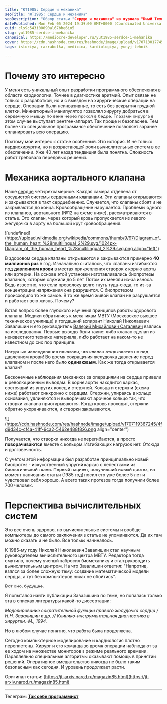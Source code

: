 ```yaml
---
title: "ЮТ1985: Сердце и механика"
seoTitle: "ЮТ1985: Сердце и механика"
seoDescription: "Обзор статьи "Сердце и механика" из журнала "Юный Техник" от 12.1985"
datePublished: Mon Feb 05 2024 19:39:00 GMT+0000 (Coordinated Universal Time)
cuid: cls9c543i00090al67bhe6io5
slug: yut1985-serdce-i-mehanika
canonical: https://mediocre-developer.ru/yut1985-serdce-i-mehanika
cover: https://cdn.hashnode.com/res/hashnode/image/upload/v1707130177452/cfc88abc-5efe-42f3-873e-35b8eef4e70f.jpeg
tags: istoriya, razrabotka, medicina, kardiologiya, yunyj-tehnik

---
```


# Почему это интересно

У меня есть уникальный опыт разработки программного обеспечения в области кардиологии. Точнее в диагностике аритмий. Опыт связан не только с разработкой, но и с выездом на хирургические операции на сердце. Операции были неинвазивные, то есть без вскрытия грудной клетки. Миниатюрный манипулятор позволял хирургу добраться в сердечную мышцу по вене через прокол в бедре. Глазами хирурга в этом случае выступает рентген-аппарат. Так проще и безопаснее. Тем более что специальное программное обеспечение позволяет заранее спланировать всю операцию.

Поэтому мой интерес к статье особенный. Это история. И не только кардиохирургии, но и возрастающей роли вычислительных систем в ее обеспечении. Уже 40 лет назад тенденция была понятна. Сложность работ требовала передовых решений.

# Механика аортального клапана

Наше [сердце](https://ru.wikipedia.org/wiki/%D0%A1%D0%B5%D1%80%D0%B4%D1%86%D0%B5_%D1%87%D0%B5%D0%BB%D0%BE%D0%B2%D0%B5%D0%BA%D0%B0) четырехкамерное. Каждая камера отделена от сосудистой системы [сердечными клапанами](https://ru.wikipedia.org/wiki/%D0%9A%D0%BB%D0%B0%D0%BF%D0%B0%D0%BD%D1%8B_%D1%81%D0%B5%D1%80%D0%B4%D1%86%D0%B0). Эти клапаны открываются и закрываются в такт сердцебиению. Случается, что клапаны сбоят и не закрываются до конца. Кровообращение нарушается. Проблемы одного из клапанов, аортального (№12 на схеме ниже), рассматриваются в статье. Это клапан, через который кровь пропускается из левого желудочка в аорту на большой круг кровообращения.

[![undefined](https://upload.wikimedia.org/wikipedia/commons/thumb/9/97/Diagram_of_the_human_heart_%28multilingual_2%29.svg/1024px-Diagram_of_the_human_heart_%28multilingual_2%29.svg.png align="left")](https://ru.wikipedia.org/wiki/%D0%9A%D0%BB%D0%B0%D0%BF%D0%B0%D0%BD%D1%8B_%D1%81%D0%B5%D1%80%D0%B4%D1%86%D0%B0#/media/%D0%A4%D0%B0%D0%B9%D0%BB:Diagram_of_the_human_heart_(multilingual_2).svg)

В здоровом сердце клапаны открываются и закрываются примерно **40 миллионов раз** в год. Изначально считалось, что клапаны изгибаются под **давлением крови** в местах прикрепления створок к корню аорты или артерии. На основе этой установки изготавливались биопротезы клапанов, которые служили до 5 лет. Потом их меняли из-за износа. Ведь известно, что если проволоку долго гнуть туда-сюда, то из-за концентрации напряжения она разрушится. С биопротезом происходило то же самое. В то же время живой клапан не разрушается и работает всю жизнь. Почему?

Встал вопрос более глубокого изучения принципов работы здорового клапана. Медики обратились к механикам МВТУ (Московское высшее техническое училище) и тогдашний аспирант Николай Николаевич Завалишин и его руководитель [Валерий Михайлович Сагалевич](https://ru.wikipedia.org/wiki/%D0%A1%D0%B0%D0%B3%D0%B0%D0%BB%D0%B5%D0%B2%D0%B8%D1%87,_%D0%92%D0%B0%D0%BB%D0%B5%D1%80%D0%B8%D0%B9_%D0%9C%D0%B8%D1%85%D0%B0%D0%B9%D0%BB%D0%BE%D0%B2%D0%B8%D1%87) взялись за исследования. Первые выводы были такие: либо клапан сделан из неизвестного технике материала, либо работает на каком-то не известном до сих пор принципе.

Натурные исследования показали, что клапан открывается не под давлением крови! Во время сокращения желудочка давление перед клапаном и после него было **одинаковым**. Как же тогда открывается клапан?

Бесконечные наблюдения механиков за операциями на сердце привели к революционным выводам. В корне аорты находится каркас, состоящий из упругих колец и стержней. Кольца и стержни (схема ниже) работают синхронно с сердцем. Стержни, упираясь в кольцо основания, удлиняются и выворачивают арочное кольцо так, что створки клапана приоткрываются. Когда кровь проходит, стержни обратно укорачиваются, и створки закрываются.

![](https://cdn.hashnode.com/res/hashnode/image/upload/v1707119367245/4fd9d34c-cf4a-41ff-9ca2-5462e488f826.png align="center")

Получается, что створки никогда не перегибаются, а просто **поворачиваются** вместе с кольцом. Изгибающих нагрузок нет. Отсюда и долговечность.

С учетом этой информации был разработан принципиально новый биопротез - искусственный упругий каркас с лепестками из биологической ткани. Первый пациент, получивший новый протез, на момент написания статьи (1985 год) носил его уже более 5 лет и чувствовал себя хорошо. А всего таких протезов тогда получили более 700 человек.

# Перспектива вычислительных систем

Это все очень здорово, но вычислительные системы и вообще компьютеры до самого заключения в статье не упоминаются. Да их там можно сказать и не было. Все только начиналось.

К 1985-му году Николай Николаевич Завалишин стал научным руководителем вычислительного центра МВТУ. Редактора тогда смутило, почему ученый забросил биомеханику и стал руководить вычислительным центром. На что Завалишин ответил: "Напротив, взялся за более сложную тему: создание математической модели сердца, а тут без компьютеров никак не обойтись".

Вот оно, будущее.

Я попытался найти публикации Завалишина по теме, но попалась только эта в списках литературы какой-то диссертации:

*Моделирование сократительной функции правого желудочка сердца / H.H. Завалишин и др. // Клинико-инструментальная диагностика в хирургии.-М., 1994.*

Но в любом случае понятно, что работа была продолжена.

Сегодня компьютерное моделирование и кардиология плотно переплетены. Хирург и его команда во время операции наблюдают за ее ходом на множестве мониторов в режиме реального времени. Параллельно специальные алгоритмы оказывают помощь в принятии решений. Оперативное вмешательство никогда не было таким безопасным как сегодня. И уровень продолжает расти.

Оригинал статьи: [https://jt-arxiv.narod.ru/magazin85.html](https://jt-arxiv.narod.ru/magazin85.html)

---

Телеграм: [**Так себе программист**](https://t.me/mediocre_developer)